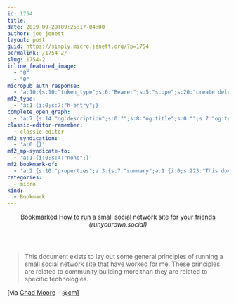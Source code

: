 ```yaml
---
id: 1754
title: 
date: 2019-09-29T09:25:17-04:00
author: joe jenett
layout: post
guid: https://simply.micro.jenett.org/?p=1754
permalink: /1754-2/
slug: 1754-2
inline_featured_image:
  - "0"
  - "0"
micropub_auth_response:
  - 'a:10:{s:10:"token_type";s:6:"Bearer";s:5:"scope";s:20:"create delete update";s:2:"me";s:32:"https://simply.micro.jenett.org/";s:9:"issued_by";s:59:"https://simply.micro.jenett.org/wp-json/indieauth/1.0/token";s:9:"client_id";s:20:"https://omnibear.com";s:11:"client_name";s:8:"Omnibear";s:11:"client_icon";s:29:"https://omnibear.com/logo.svg";s:9:"issued_at";i:1568130348;s:4:"user";i:1;s:13:"last_accessed";i:1569763121;}'
mf2_type:
  - 'a:1:{i:0;s:7:"h-entry";}'
complete_open_graph:
  - 'a:7:{s:14:"og:description";s:0:"";s:8:"og:title";s:0:"";s:7:"og:type";s:0:"";s:12:"twitter:card";s:7:"summary";s:15:"twitter:creator";s:0:"";s:19:"twitter:description";s:0:"";s:8:"og:image";s:0:"";}'
classic-editor-remember:
  - classic-editor
mf2_syndication:
  - 'a:0:{}'
mf2_mp-syndicate-to:
  - 'a:1:{i:0;s:4:"none";}'
mf2_bookmark-of:
  - 'a:2:{s:10:"properties";a:3:{s:7:"summary";a:1:{i:0;s:223:"This document exists to lay out some general principles of running a small social network site that have worked for me. These principles are related to community building more than they are related to specific technologies.";}s:4:"name";a:1:{i:0;s:55:"How to run a small social network site for your friends";}s:3:"url";a:1:{i:0;s:26:"https://runyourown.social/";}}s:4:"type";s:4:"cite";}'
categories:
  - micro
kind:
  - Bookmark
---
```

<div class="entry-reaction"><section class="response u-bookmark-of h-cite"><header><span class="kind-display-text">Bookmarked</span> <a href="https://runyourown.social/" class="p-name u-url">How to run a small social network site for your friends</a> <em>(<span class="p-publication">runyourown.social</span>)</em></header>
<blockquote class="e-summary">This document exists to lay out some general principles of running a small social network site that have worked for me. These principles are related to community building more than they are related to specific technologies.</blockquote></section></div>
<div class="entry-content e-content" itemprop="description articleBody">
<p>[via <a href="https://blog.chadmoore.net/2019/09/28/i-came-across.html" title="">Chad Moore</a> – <a href="https://micro.blog/cm/5758579">@cm</a>]</p></div>